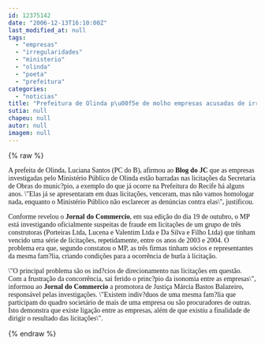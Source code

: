 ```yaml
---
id: 12375142
date: "2006-12-13T16:10:00Z"
last_modified_at: null
tags:
  - "empresas"
  - "irregularidades"
  - "ministerio"
  - "olinda"
  - "poeta"
  - "prefeitura"
categories:
  - "noticias"
title: "Prefeitura de Olinda p\u00f5e de molho empresas acusadas de irregularidades em licita\u00e7\u00f5es pelo Minist\u00e9rio P\u00fablico"
sutia: null
chapeu: null
autor: null
imagem: null
---
```

{% raw %}
<p><P><FONT face=Verdana>A prefeita de Olinda, Luciana Santos (PC do B), afirmou ao <STRONG>Blog do JC</STRONG> que as empresas investigadas pelo Ministério Público de Olinda estão barradas nas licitações da Secretaria de Obras do munic?pio, a exemplo do que já ocorre na Prefeitura do Recife há alguns anos. \"Elas já se apresentaram em duas licitações, venceram, mas não vamos homologar nada, enquanto o Ministério Público não esclarecer as denúncias contra elas\", justificou.</FONT></P></p>
<p><P><FONT face=Verdana>Conforme revelou o <STRONG>Jornal do Commercio</STRONG>, em sua edição do dia 19 de outubro, o MP está investigando oficialmente suspeitas de fraude em licitações de um grupo de três construtoras (Porteiras Ltda, Lucena e Valentim Ltda e Da Silva e Filho Ltda) que tinham vencido uma série de licitações, repetidamente, entre os anos de 2003 e 2004. O problema era que, segundo constatou o MP, as três firmas tinham sócios e representantes da mesma fam?lia, criando condições para a ocorrência de burla à licitação. </FONT></P></p>
<p><P><FONT face=Verdana>\"O principal problema são os ind?cios de direcionamento nas licitações em questão. Com a frustração da concorrência, sai ferido o princ?pio da isonomia entre as empresas\", informou ao<B> Jornal do Commercio </B>a promotora de Justiça Márcia Bastos Balazeiro, responsável pelas investigações. \"Existem indiv?duos de uma mesma fam?lia que participam do quadro societário de mais de uma empresa ou são procuradores de outras. Isto demonstra que existe ligação entre as empresas, além de que existiu a finalidade de dirigir o resultado das licitações\". </FONT></P> </p>
{% endraw %}